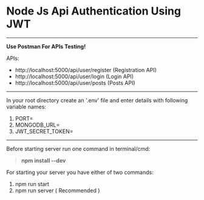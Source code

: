 # **Node Js Api Authentication Using JWT**

---

**Use Postman For APIs Testing!**

APIs:

- http://localhost:5000/api/user/register (Registration API)
- http://localhost:5000/api/user/login (Login API)
- http://localhost:5000/api/user/posts (Posts API)

---

In your root directory create an '.env' file and enter details with following variable names:

1. PORT=
2. MONGODB_URL=
3. JWT_SECRET_TOKEN=

---

Before starting server run one command in terminal/cmd:

> **npm install --dev**

For starting your server you have either of two commands:

1. npm run start
2. npm run server ( Recommended )
